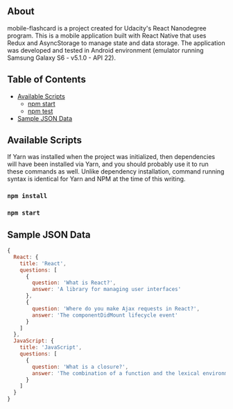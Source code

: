 ## About

mobile-flashcard is a project created for Udacity's React Nanodegree program. 
This is a mobile application built with React Native that uses Redux and AsyncStorage to manage state and data storage.
The application was developed and tested in Android environment (emulator running Samsung Galaxy S6 - v5.1.0 - API 22).


## Table of Contents

* [Available Scripts](#available-scripts)
  * [npm start](#npm-start)
  * [npm test](#npm-test)
* [Sample JSON Data](#sample-json-data)


## Available Scripts

If Yarn was installed when the project was initialized, then dependencies will have been installed via Yarn, and you should probably use it to run these commands as well. Unlike dependency installation, command running syntax is identical for Yarn and NPM at the time of this writing.

### `npm install`

### `npm start`

## Sample JSON Data

```javascript
{
  React: {
    title: 'React',
    questions: [
      {
        question: 'What is React?',
        answer: 'A library for managing user interfaces'
      },
      {
        question: 'Where do you make Ajax requests in React?',
        answer: 'The componentDidMount lifecycle event'
      }
    ]
  },
  JavaScript: {
    title: 'JavaScript',
    questions: [
      {
        question: 'What is a closure?',
        answer: 'The combination of a function and the lexical environment within which that function was declared.'
      }
    ]
  }
}
```

